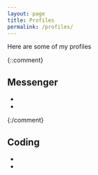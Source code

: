 ```yaml
---
layout: page
title: Profiles
permalink: /profiles/
---
```


Here are some of my profiles

{::comment}

## Messenger 

<div class="profiles">
    <ul>
      <li>
        <a href="#" class="discord">
          <i class="fa-brands fa-discord"></i>
        </a>
      </li>
      <li>
        <a href="#" class="firefox">
          <i class="fab fa-firefox"></i>
        </a>
        </li>
    </ul>
</div>
{:/comment}

## Coding 

<div class="profiles">
    <ul>
      <li>
        <a href="https://github.com/DaHaCoder" class="github">
          <i class="fa-brands fa-github"></i>
        </a>
      </li>
      <li>
        <a href="https://gitlab.com/DaHaCoder" class="gitlab">
          <i class="fa-brands fa-gitlab"></i>
        </a> 
      </li>
    </ul>
</div>
